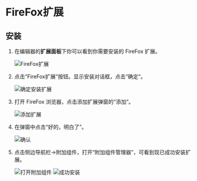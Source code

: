 # FireFox扩展
## 安装
1. 在编辑器的**扩展面板**下你可以看到你需要安装的 FireFox 扩展。

   ![FireFox扩展](https://docimages.blob.core.chinacloudapi.cn/images/Studio/Extensions/firefox-clickExtension.png)

2. 点击“FireFox扩展”按钮。显示安装对话框，点击“确定“。

   ![确定安装扩展](https://docimages.blob.core.chinacloudapi.cn/images/Studio/Extensions/firefox-installation.PNG)

3. 打开 FireFox 浏览器，点击添加扩展弹窗的“添加”。

   ![添加扩展](https://docimages.blob.core.chinacloudapi.cn/images/Studio/Extensions/firefox-addextension.PNG)

4. 在弹窗中点击“好的，明白了”。

   ![确认](https://docimages.blob.core.chinacloudapi.cn/images/Studio/Extensions/firefox-confirm.PNG)

5. 点击侧边导航栏->附加组件，打开“附加组件管理器”，可看到现已成功安装扩展。

   ![打开附加组件](https://docimages.blob.core.chinacloudapi.cn/images/Studio/Extensions/firefox-attachExtension.PNG)
   ![成功安装](https://docimages.blob.core.chinacloudapi.cn/images/Studio/Extensions/firefox-installationSuccess.PNG)

